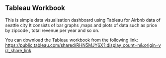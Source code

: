 
## Tableau Workbook
This is simple data visualisation dashboard using Tableau for Airbnb data of seattle city 
It consists of bar graphs ,maps and plots of data such as price by zipcode , total revenue per year and so on.

You can download the Tableau workbook from the following link:
https://public.tableau.com/shared/RHN5MJY6X?:display_count=n&:origin=viz_share_link 

